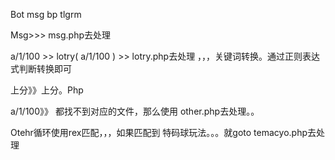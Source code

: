 Bot msg bp tlgrm



Msg>>>  msg.php去处理

a/1/100 >> lotry( a/1/100 ) >> lotry.php去处理 ，，，关键词转换。通过正则表达式判断转换即可


上分》》上分。Php

a/1/100》》 都找不到对应的文件，那么使用 other.php去处理。。

Otehr循环使用rex匹配，，，如果匹配到   特码球玩法。。。就goto  temacyo.php去处理




